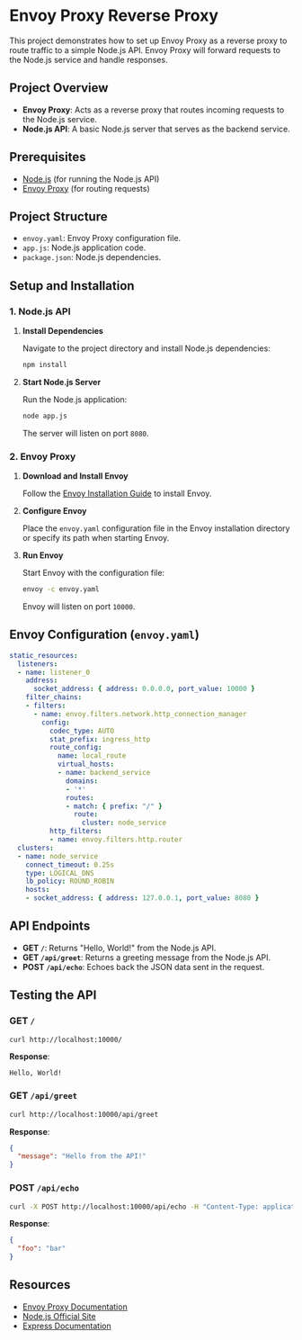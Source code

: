
# Envoy Proxy Reverse Proxy 

This project demonstrates how to set up Envoy Proxy as a reverse proxy to route traffic to a simple Node.js API. Envoy Proxy will forward requests to the Node.js service and handle responses.

## Project Overview

- **Envoy Proxy**: Acts as a reverse proxy that routes incoming requests to the Node.js service.
- **Node.js API**: A basic Node.js server that serves as the backend service.

## Prerequisites

- [Node.js](https://nodejs.org/) (for running the Node.js API)
- [Envoy Proxy](https://www.envoyproxy.io/docs/envoy/latest/start/install) (for routing requests)

## Project Structure

- `envoy.yaml`: Envoy Proxy configuration file.
- `app.js`: Node.js application code.
- `package.json`: Node.js dependencies.

## Setup and Installation

### 1. Node.js API

1. **Install Dependencies**

   Navigate to the project directory and install Node.js dependencies:

   ```bash
   npm install

2. **Start Node.js Server**

   Run the Node.js application:

   ```bash
   node app.js
   ```

   The server will listen on port `8080`.

### 2. Envoy Proxy

1. **Download and Install Envoy**

   Follow the [Envoy Installation Guide](https://www.envoyproxy.io/docs/envoy/latest/start/install) to install Envoy.

2. **Configure Envoy**

   Place the `envoy.yaml` configuration file in the Envoy installation directory or specify its path when starting Envoy.

3. **Run Envoy**

   Start Envoy with the configuration file:

   ```bash
   envoy -c envoy.yaml
   ```

   Envoy will listen on port `10000`.

## Envoy Configuration (`envoy.yaml`)

```yaml
static_resources:
  listeners:
  - name: listener_0
    address:
      socket_address: { address: 0.0.0.0, port_value: 10000 }
    filter_chains:
    - filters:
      - name: envoy.filters.network.http_connection_manager
        config:
          codec_type: AUTO
          stat_prefix: ingress_http
          route_config:
            name: local_route
            virtual_hosts:
            - name: backend_service
              domains:
              - '*'
              routes:
              - match: { prefix: "/" }
                route:
                  cluster: node_service
          http_filters:
          - name: envoy.filters.http.router
  clusters:
  - name: node_service
    connect_timeout: 0.25s
    type: LOGICAL_DNS
    lb_policy: ROUND_ROBIN
    hosts:
    - socket_address: { address: 127.0.0.1, port_value: 8080 }
```

## API Endpoints

- **GET `/`**: Returns "Hello, World!" from the Node.js API.
- **GET `/api/greet`**: Returns a greeting message from the Node.js API.
- **POST `/api/echo`**: Echoes back the JSON data sent in the request.

## Testing the API

### GET `/`

```bash
curl http://localhost:10000/
```

**Response**:
```
Hello, World!
```

### GET `/api/greet`

```bash
curl http://localhost:10000/api/greet
```

**Response**:
```json
{
  "message": "Hello from the API!"
}
```

### POST `/api/echo`

```bash
curl -X POST http://localhost:10000/api/echo -H "Content-Type: application/json" -d '{"foo":"bar"}'
```

**Response**:
```json
{
  "foo": "bar"
}
```

## Resources

- [Envoy Proxy Documentation](https://www.envoyproxy.io/docs/envoy/latest/)
- [Node.js Official Site](https://nodejs.org/)
- [Express Documentation](https://expressjs.com/)

